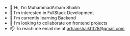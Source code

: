 - 👋 Hi, I’m MuhammadArham Shaikh
- 👀 I’m interested in FullStack Development
- 🌱 I’m currently learning Backend
- 💞️ I’m looking to collaborate on frontend projects
- 📫 To reach me email me at arhamshaikh128@gmail.com

<!---
ArhamTheDeveloper/ArhamTheDeveloper is a ✨ special ✨ repository because its `README.md` (this file) appears on your GitHub profile.
You can click the Preview link to take a look at your changes.
--->
